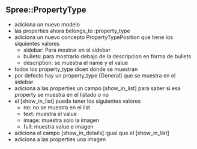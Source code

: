 Spree::PropertyType
-------------------
* adiciona un nuevo modelo
* las properties ahora belongs_to :property_type
* adiciona un nuevo concepto PropertyTypePosition que tiene los siquientes valores
  - sidebar: Para mostrar en el sidebar
  - bullets: para mostrarlo debajo de la descripcion en forma de bullets
  - description: se muestra el name y el value
* todos los property_type dicen donde se muestran
* por defecto hay un property_type [General] que se muestra en el sidebar
* adiciona a las properties un campo [show_in_list] para saber si esa property se muestra en el listado o no
* el [show_in_list] puede tener los siguientes valores
  - no: no se muestra en el list
  - text: muestra el value
  - image: muestra solo la imagen
  - full: muestra value e imagen
* adiciona el campo [show_in_details] igual que el [show_in_list]
* adiciona a las properties una imagen
